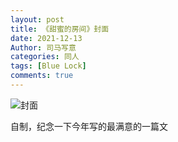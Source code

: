 ```yaml
---
layout: post
title: 《甜蜜的房间》封面
date: 2021-12-13
Author: 司马写意
categories: 同人
tags: [Blue Lock]
comments: true
---
```


![封面](https://s4.ax1x.com/2021/12/19/Te0r3d.jpg)

自制，纪念一下今年写的最满意的一篇文
